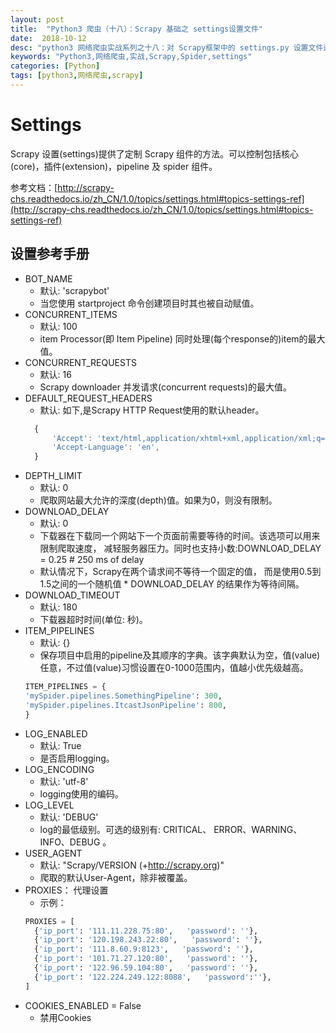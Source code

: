 ```yaml
---
layout: post
title:  "Python3 爬虫（十八）：Scrapy 基础之 settings设置文件"
date:  2018-10-12
desc: "python3 网络爬虫实战系列之十八：对 Scrapy框架中的 settings.py 设置文件进行详细的介绍"
keywords: "Python3,网络爬虫,实战,Scrapy,Spider,settings"
categories: [Python]
tags: [python3,网络爬虫,scrapy]
---
```

# Settings

Scrapy 设置(settings)提供了定制 Scrapy 组件的方法。可以控制包括核心(core)，插件(extension)，pipeline 及 spider 组件。

参考文档：[http://scrapy-chs.readthedocs.io/zh_CN/1.0/topics/settings.html#topics-settings-ref](http://scrapy-chs.readthedocs.io/zh_CN/1.0/topics/settings.html#topics-settings-ref)

## 设置参考手册

- BOT_NAME
  - 默认: 'scrapybot'
  - 当您使用 startproject 命令创建项目时其也被自动赋值。
- CONCURRENT_ITEMS
  - 默认: 100
  - item Processor(即 Item Pipeline) 同时处理(每个response的)item的最大值。
- CONCURRENT_REQUESTS
  - 默认: 16
  - Scrapy downloader 并发请求(concurrent requests)的最大值。
- DEFAULT_REQUEST_HEADERS
  - 默认: 如下,是Scrapy HTTP Request使用的默认header。
  ```js
    {
        'Accept': 'text/html,application/xhtml+xml,application/xml;q=0.9,*/*;q=0.8',
        'Accept-Language': 'en',
    }
  ```
- DEPTH_LIMIT
  - 默认: 0
  - 爬取网站最大允许的深度(depth)值。如果为0，则没有限制。
- DOWNLOAD_DELAY
  - 默认: 0
  - 下载器在下载同一个网站下一个页面前需要等待的时间。该选项可以用来限制爬取速度， 减轻服务器压力。同时也支持小数:DOWNLOAD_DELAY = 0.25 # 250 ms of delay
  - 默认情况下，Scrapy在两个请求间不等待一个固定的值， 而是使用0.5到1.5之间的一个随机值 * DOWNLOAD_DELAY 的结果作为等待间隔。
- DOWNLOAD_TIMEOUT
  - 默认: 180
  - 下载器超时时间(单位: 秒)。
- ITEM_PIPELINES
  - 默认: {}
  - 保存项目中启用的pipeline及其顺序的字典。该字典默认为空，值(value)任意，不过值(value)习惯设置在0-1000范围内，值越小优先级越高。
  ```python
  ITEM_PIPELINES = {
  'mySpider.pipelines.SomethingPipeline': 300,
  'mySpider.pipelines.ItcastJsonPipeline': 800,
  }
  ```
- LOG_ENABLED
  - 默认: True
  - 是否启用logging。
- LOG_ENCODING
  - 默认: 'utf-8'
  - logging使用的编码。
- LOG_LEVEL
  - 默认: 'DEBUG'
  - log的最低级别。可选的级别有: CRITICAL、 ERROR、WARNING、INFO、DEBUG 。
- USER_AGENT
  - 默认: "Scrapy/VERSION (+http://scrapy.org)"
  - 爬取的默认User-Agent，除非被覆盖。
- PROXIES： 代理设置
  - 示例：
  ```python
  PROXIES = [
    {'ip_port': '111.11.228.75:80',   'password': ''},
    {'ip_port': '120.198.243.22:80',   'password': ''},
    {'ip_port': '111.8.60.9:8123',   'password': ''},
    {'ip_port': '101.71.27.120:80',   'password': ''},
    {'ip_port': '122.96.59.104:80',   'password': ''},
    {'ip_port': '122.224.249.122:8088',   'password':''},
  ]
  ```
- COOKIES_ENABLED = False
  - 禁用Cookies
